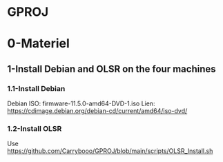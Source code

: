 # GPROJ

# 0-Materiel


## 1-Install Debian and OLSR on the four machines

### 1.1-Install Debian
Debian ISO: firmware-11.5.0-amd64-DVD-1.iso
Lien: https://cdimage.debian.org/debian-cd/current/amd64/iso-dvd/

### 1.2-Install OLSR
Use https://github.com/Carrybooo/GPROJ/blob/main/scripts/OLSR_Install.sh

